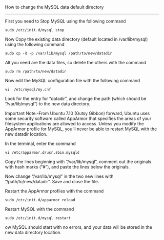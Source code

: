 
How to change the MySQL data default directory
_________________________________________________________________________________

First you need to Stop MySQL using the following command
	
	sudo /etc/init.d/mysql stop

Now Copy the existing data directory (default located in /var/lib/mysql) using the following command

	sudo cp -R -p /var/lib/mysql /path/to/new/datadir

All you need are the data files, so delete the others with the command

	sudo rm /path/to/new/datadir

Now edit the MySQL configuration file with the following command

	vi  /etc/mysql/my.cnf
Look for the entry for “datadir”, and change the path (which should be “/var/lib/mysql”) to the new data directory.

Important Note:-From Ubuntu 7.10 (Gutsy Gibbon) forward, Ubuntu uses some security software called AppArmor that specifies the areas of your filesystem applications are allowed to access. Unless you modify the AppArmor profile for MySQL, you’ll never be able to restart MySQL with the new datadir location.

In the terminal, enter the command

	vi /etc/apparmor.d/usr.sbin.mysqld

Copy the lines beginning with “/var/lib/mysql”, comment out the originals with hash marks (“#”), and paste the lines below the originals.

Now change “/var/lib/mysql” in the two new lines with “/path/to/new/datadir”. Save and close the file.

Restart the AppArmor profiles with the command

	sudo /etc/init.d/apparmor reload

Restart MySQL with the command

	sudo /etc/init.d/mysql restart

ow MySQL should start with no errors, and your data will be stored in the new data directory location.









































